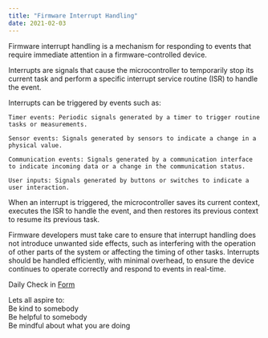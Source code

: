 ```yaml
---
title: "Firmware Interrupt Handling"
date: 2021-02-03
---  
```



Firmware interrupt handling is a mechanism for responding to events that require immediate attention in a firmware-controlled device.   

Interrupts are signals that cause the microcontroller to temporarily stop its current task and perform a specific interrupt service routine (ISR) to handle the event.

Interrupts can be triggered by events such as:

    Timer events: Periodic signals generated by a timer to trigger routine tasks or measurements.

    Sensor events: Signals generated by sensors to indicate a change in a physical value.

    Communication events: Signals generated by a communication interface to indicate incoming data or a change in the communication status.

    User inputs: Signals generated by buttons or switches to indicate a user interaction.

When an interrupt is triggered, the microcontroller saves its current context, executes the ISR to handle the event, and then restores its previous context to resume its previous task.

Firmware developers must take care to ensure that interrupt handling does not introduce unwanted side effects, such as interfering with the operation of other parts of the system or affecting the timing of other tasks. Interrupts should be handled efficiently, with minimal overhead, to ensure the device continues to operate correctly and respond to events in real-time.


Daily Check in [Form](https://forms.gle/BRA4EH2sMoZdLPgE8)  

Lets all aspire to:  
Be kind to somebody  
Be helpful to somebody  
Be mindful about what you are doing
